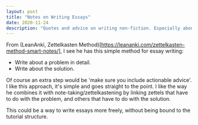```yaml
---
layout: post
title: "Notes on Writing Essays"
date: 2020-11-24
description: "Quotes and advice on writing non-fiction. Especially about essays."
---
```

From (LeanAnki, Zettelkasten Method)[https://leananki.com/zettelkasten-method-smart-notes/], I see he has this simple method for essay writing: 
- Write about a problem in detail.
- Write about the solution.

Of course an extra step would be 'make sure you include actionable advice'. I like this approach, it's simple and goes straight to the point. I like the way he combines it with note-taking/zettelkastening by linking zettels that have to do with the problem, and others that have to do with the solution.

This could be a way to write essays more freely, without being bound to the tutorial structure.
